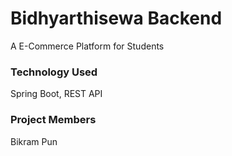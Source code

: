 # Bidhyarthisewa Backend
A E-Commerce Platform for Students

### Technology Used
Spring Boot, REST API

### Project Members
Bikram Pun


